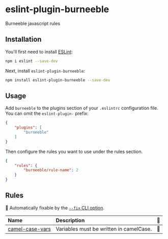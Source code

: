 # eslint-plugin-burneeble

Burneeble javascript rules

## Installation

You'll first need to install [ESLint](https://eslint.org/):

```sh
npm i eslint --save-dev
```

Next, install `eslint-plugin-burneeble`:

```sh
npm install eslint-plugin-burneeble --save-dev
```

## Usage

Add `burneeble` to the plugins section of your `.eslintrc` configuration file. You can omit the `eslint-plugin-` prefix:

```json
{
    "plugins": [
        "burneeble"
    ]
}
```


Then configure the rules you want to use under the rules section.

```json
{
    "rules": {
        "burneeble/rule-name": 2
    }
}
```

## Rules

<!-- begin auto-generated rules list -->

🔧 Automatically fixable by the [`--fix` CLI option](https://eslint.org/docs/user-guide/command-line-interface#--fix).

| Name                                             | Description                             | 🔧 |
| :----------------------------------------------- | :-------------------------------------- | :- |
| [camel-case-vars](docs/rules/camel-case-vars.md) | Variables must be written in camelCase. | 🔧 |

<!-- end auto-generated rules list -->



